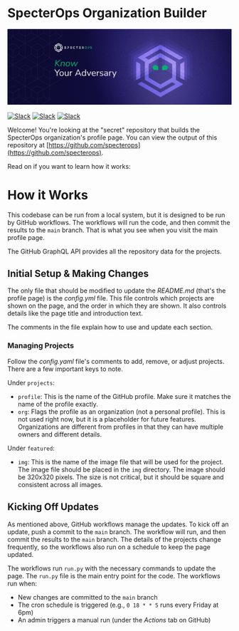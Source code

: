 SpecterOps Organization Builder
===============================
  
![SpecterOps](img/specterops-banner.jpg)  
  
[![Slack](https://img.shields.io/badge/Slack-SpecterOps-02B36C)](https://join.slack.com/t/bloodhoundhq/shared_invite/zt-1tgq6ojd2-ixpx5nz9Wjtbhc3i8AVAWw) [![Slack](https://img.shields.io/twitter/follow/specterops?style=social)](https://twitter.com/specterops) [![Slack](https://img.shields.io/mastodon/follow/109314317500800201?domain=https%3A%2F%2Finfosec.exchange&style=social)](https://infosec.exchange/@specterops)  

Welcome! You're looking at the "secret" repository that builds the SpecterOps organization's profile page. You can view the output of this repository at [https://github.com/specterops](https://github.com/specterops).

Read on if you want to learn how it works:

# How it Works

This codebase can be run from a local system, but it is designed to be run by GitHub workflows. The workflows will run the code, and then commit the results to the `main` branch. That is what you see when you visit the main profile page.

The GitHub GraphQL API provides all the repository data for the projects.

## Initial Setup & Making Changes

The only file that should be modified to update the _README.md_ (that's the profile page) is the _config.yml_ file. This file controls which projects are shown on the page, and the order in which they are shown. It also controls details like the page title and introduction text.

The comments in the file explain how to use and update each section.

### Managing Projects

Follow the _config.yaml_ file's comments to add, remove, or adjust projects. There are a few important keys to note.

Under `projects`:

* `profile`: This is the name of the GitHub profile. Make sure it matches the name of the profile exactly.
* `org`: Flags the profile as an organization (not a personal profile). This is not used right now, but it is a placeholder for future features. Organizations are different from profiles in that they can have multiple owners and different details.

Under `featured`:

* `img`: This is the name of the image file that will be used for the project. The image file should be placed in the `img` directory. The image should be 320x320 pixels. The size is not critical, but it should be square and consistent across all images. 

## Kicking Off Updates

As mentioned above, GitHub workflows manage the updates. To kick off an update, push a commit to the `main` branch. The workflow will run, and then commit the results to the `main` branch. The details of the projects change frequently, so the workflows also run on a schedule to keep the page updated.

The workflows run `run.py` with the necessary commands to update the page. The `run.py` file is the main entry point for the code. The workflows run when:

* New changes are committed to the `main` branch
* The cron schedule is triggered (e.g., `0 18 * * 5` runs every Friday at 6pm)
* An admin triggers a manual run (under the _Actions_ tab on GitHub)
